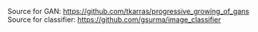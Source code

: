 Source for GAN: https://github.com/tkarras/progressive_growing_of_gans  
Source for classifier: https://github.com/gsurma/image_classifier
